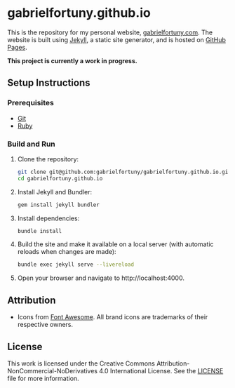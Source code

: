 # gabrielfortuny.github.io

This is the repository for my personal website, [gabrielfortuny.com](https://gabrielfortuny.com/). The website is built using [Jekyll](https://jekyllrb.com/), a static site generator, and is hosted on [GitHub Pages](https://pages.github.com/).

**This project is currently a work in progress.**

## Setup Instructions

### Prerequisites

- [Git](https://git-scm.com/)
- [Ruby](https://www.ruby-lang.org/en/documentation/installation/)

### Build and Run

1. Clone the repository:

   ```sh
   git clone git@github.com:gabrielfortuny/gabrielfortuny.github.io.git
   cd gabrielfortuny.github.io
   ```

2. Install Jekyll and Bundler:

   ```sh
   gem install jekyll bundler
   ```

3. Install dependencies:

   ```sh
   bundle install
   ```

4. Build the site and make it available on a local server (with automatic reloads when changes are made):

   ```sh
   bundle exec jekyll serve --livereload
   ```

5. Open your browser and navigate to http://localhost:4000.

## Attribution

- Icons from [Font Awesome](https://fontawesome.com/). All brand icons are trademarks of their respective owners.

## License

This work is licensed under the Creative Commons Attribution-NonCommercial-NoDerivatives 4.0 International License. See the [LICENSE](./LICENSE) file for more information.
